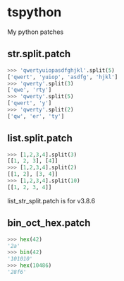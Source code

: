 # tspython
My python patches

## str.split.patch
```python
>>> 'qwertyuiopasdfghjkl'.split(5)
['qwert', 'yuiop', 'asdfg', 'hjkl']
>>> 'qwerty'.split(3)
['qwe', 'rty']
>>> 'qwerty'.split(5)
['qwert', 'y']
>>> 'qwerty'.split(2)
['qw', 'er', 'ty']
```

## list.split.patch
```python
>>> [1,2,3,4].split(3)
[[1, 2, 3], [4]]
>>> [1,2,3,4].split(2)
[[1, 2], [3, 4]]
>>> [1,2,3,4].split(10)
[[1, 2, 3, 4]]
```
list_str_split.patch is for v3.8.6

## bin_oct_hex.patch
```python
>>> hex(42)
'2a'
>>> bin(42)
'101010'
>>> hex(10486)
'28f6'
```
